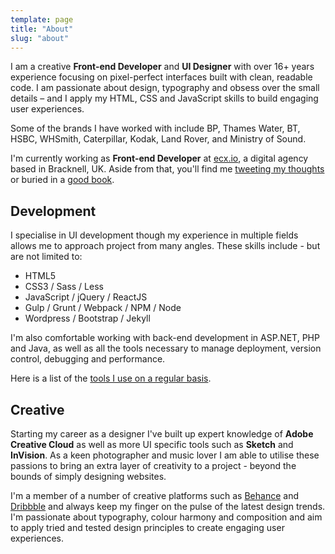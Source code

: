 ```yaml
---
template: page
title: "About"
slug: "about"
---
```


I am a creative **Front-end Developer** and **UI Designer** with over 16+ years experience focusing on pixel-perfect interfaces built with clean, readable code. I am passionate about design, typography and obsess over the small details – and I apply my HTML, CSS and JavaScript skills to build engaging user experiences.

Some of the brands I have worked with include BP, Thames Water, BT, HSBC, WHSmith, Caterpillar, Kodak, Land Rover, and Ministry of Sound.

I'm currently working as **Front-end Developer** at <a href="http://www.ecx.io" target="_blank" title="ecx.io - Creating Digital Success">ecx.io</a>, a digital agency based in Bracknell, UK. Aside from that, you'll find me <a href="http://www.twitter.com/ajaykarwal" target="_blank" title="Follow me on Twitter">tweeting my thoughts</a> or buried in a <a href="https://www.goodreads.com/ajaykarwal" target="_blank" title="My Goodreads profile">good book</a>.

## Development
I specialise in UI development though my experience in multiple fields allows me to approach project from many angles. These skills include - but are not limited to:

- HTML5
- CSS3 / Sass / Less
- JavaScript / jQuery / ReactJS
- Gulp / Grunt / Webpack / NPM / Node
- Wordpress / Bootstrap / Jekyll

I'm also comfortable working with back-end development in ASP.NET, PHP and Java, as well as all the tools necessary to manage deployment, version control, debugging and performance.

Here is a list of the [tools I use on a regular basis](/uses/).


## Creative
Starting my career as a designer I've built up expert knowledge of **Adobe Creative Cloud** as well as more UI specific tools such as **Sketch** and **InVision**. As a keen photographer and music lover I am able to utilise these passions to bring an extra layer of creativity to a project - beyond the bounds of simply designing websites.

I'm a member of a number of creative platforms such as <a href="http://www.behance.net/ajaykarwal" target="_blank" title="My Behance profile">Behance</a> and <a href="http://www.dribbble.com/ajaykarwal" target="_blank" title="My Dribbble profile">Dribbble</a> and always keep my finger on the pulse of the latest design trends. I'm passionate about typography, colour harmony and composition and aim to apply tried and tested design principles to create engaging user experiences.
